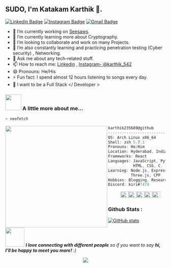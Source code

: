 

<!--
**karthik235689/karthik235689** is a ✨ _special_ ✨ repository because its `README.md` (this file) appears on your GitHub profile.

Here are some ideas to get you started:

- 🔭 I’m currently working on ...
- 🌱 I’m currently learning ...
- 👯 I’m looking to collaborate on ...
- 🤔 I’m looking for help with ...
- 💬 Ask me about ...
- 📫 How to reach me: ...
- 😄 Pronouns: ...
- ⚡ Fun fact: ...
-->

## SUDO, I'm Katakam Karthik 👋.
[![Linkedin Badge](https://img.shields.io/badge/-Karthik-blue?style=flat-square&logo=Linkedin&logoColor=white&link=https://www.linkedin.com/in/katakam-karthik-2223171b0/)](https://www.linkedin.com/in/katakam-karthik-2223171b0/)
[![Instagram Badge](https://img.shields.io/badge/-Karthik-purple?style=flat-square&logo=instagram&logoColor=white&link=https://instagram.com/karthik_542/)](https://instagram.com/karthik_542)
[![Gmail Badge](https://img.shields.io/badge/-karthik23052001@gmail.com-c14438?style=flat-square&logo=Gmail&logoColor=white&link=mailto:karthik23052001@gmail.com)](mailto:karthik23052001@gmail.com)
-   🔭 I’m currently working on [Seesaws](https://seesaws.in/).
-   🌱 I’m currently learning more about Cryptography.
-   👯 I’m looking to collaborate and work on many Projects.
-   🤔 I’m also constantly learning and practicing penetration testing (Cyber security) , Networking.
-   💬 Ask me about any tech-related stuff.
-   📫 How to reach me: [Linkedin](https://www.linkedin.com/in/katakam-karthik-2223171b0/) , [Instagram- @karthik_542](https://instagram.com/karthik_542/)
-   😄 Pronouns: He/His
-   ⚡ Fun fact: I spend almost 12 hours listening to songs every day.
-   💬 I want to be a Full Stack </ Developer >
### <img src="https://media.giphy.com/media/VgCDAzcKvsR6OM0uWg/giphy.gif" width="50"> A little more about me...  

```zsh
> neofetch
```

<img align="left" src="https://i.pinimg.com/originals/6e/82/67/6e8267fd3d5b8dbfeb62c3d48b4107b1.jpg" width="320" /> 

```csharp
karthik235689@github
-------------------------
OS: Arch Linux x86_64
Shell: zsh 5.7.1
Pronouns: He/Him
Location: Hyderabad, India
Frameworks: React
Languages: JavaScript, Python, Java,
           HTML, CSS, C.
Learning: Node.js, Express, Bash
          Three.js, CPP
Hobbies: Blogging, Research, Brawlstars
Discord: kiri#7479
```
<p align="left">
  &nbsp; &nbsp; &nbsp; &nbsp; &nbsp;
  <img alt="#474342" src="https://via.placeholder.com/15/474342/000000?text=+" width="25" height="20" /><img alt="#fbedf6" src="https://via.placeholder.com/15/fbedf6/000000?text=+" width="25" height="20" /><img alt="#c9594d" src="https://via.placeholder.com/15/c9594d/000000?text=+" width="25" height="20" /><img alt="#f8b9b2" src="https://via.placeholder.com/15/f8b9b2/000000?text=+" width="25" height="20" /><img alt="#ae9c9d" src="https://via.placeholder.com/15/ae9c9d/000000?text=+" width="25" height="20" />
</p>

### Github Stats :
[![GitHub stats](https://github-readme-stats.vercel.app/api?username=karthik235689&show_icons=true)](https://github.com/anuraghazra/github-readme-stats)


<img src="https://media.giphy.com/media/LnQjpWaON8nhr21vNW/giphy.gif" width="60"> <em><b>I love connecting with different people</b> so if you want to say <b>hi, I'll be happy to meet you more!</b> :)</em>

<p href="https://github.com/karthik235689/github-profile-views-counter" align="center"><img src="https://gpvc.arturio.dev/karthik235689"></p>

[website]: https://seesaws.in
[facebook]: https://www.facebook.com/profile.php?id=100008249283592
[instagram]: https://instagram.com/karthik_542/
[linkedin]: https://www.linkedin.com/in/katakam-karthik-2223171b0/
